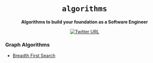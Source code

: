 <div align="center">
  <h1><code>algorithms</code></h1>

  <strong>Algorithms to build your foundation as a Software Engineer</strong>

  [![Twitter URL](https://img.shields.io/twitter/url/https/twitter.com/unobatbayar.svg?style=social&label=%40unobatbayar)](https://twitter.com/unobatbayar)

</div>

### Graph Algorithms

- [Breadth First Search](https://www.youtube.com/watch?v=xlVX7dXLS64)
